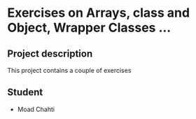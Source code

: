 # Exercises on Arrays, class and Object, Wrapper Classes ...

## Project description 

This project contains a couple of exercises 

## Student 

- Moad Chahti
